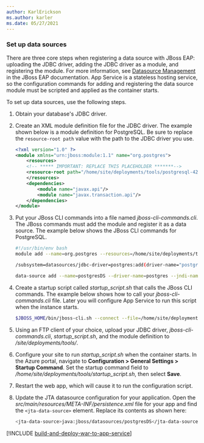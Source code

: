 ```yaml
---
author: KarlErickson
ms.author: karler
ms.date: 05/27/2021
---
```


### Set up data sources

There are three core steps when registering a data source with JBoss EAP: uploading the JDBC driver, adding the JDBC driver as a module, and registering the module. For more information, see [Datasource Management](https://access.redhat.com/documentation/en-us/red_hat_jboss_enterprise_application_platform/7.0/html/configuration_guide/datasource_management) in the JBoss EAP documentation. App Service is a stateless hosting service, so the configuration commands for adding and registering the data source module must be scripted and applied as the container starts.

To set up data sources, use the following steps.

1. Obtain your database's JDBC driver.

2. Create an XML module definition file for the JDBC driver. The example shown below is a module definition for PostgreSQL. Be sure to replace the `resource-root path` value with the path to the JDBC driver you use.

   ```xml
   <?xml version="1.0" ?>
   <module xmlns="urn:jboss:module:1.1" name="org.postgres">
       <resources>
       <!-- ***** IMPORTANT: REPLACE THIS PLACEHOLDER *******-->
       <resource-root path="/home/site/deployments/tools/postgresql-42.2.12.jar" />
       </resources>
       <dependencies>
           <module name="javax.api"/>
           <module name="javax.transaction.api"/>
       </dependencies>
   </module>
   ```

3. Put your JBoss CLI commands into a file named *jboss-cli-commands.cli*. The JBoss commands must add the module and register it as a data source. The example below shows the JBoss CLI commands for PostgreSQL.

   ```bash
   #!/usr/bin/env bash
   module add --name=org.postgres --resources=/home/site/deployments/tools/postgresql-42.2.12.jar --module-xml=/home/site/deployments/tools/postgres-module.xml

   /subsystem=datasources/jdbc-driver=postgres:add(driver-name="postgres",driver-module-name="org.postgres",driver-class-name=org.postgresql.Driver,driver-xa-datasource-class-name=org.postgresql.xa.PGXADataSource)

   data-source add --name=postgresDS --driver-name=postgres --jndi-name=java:jboss/datasources/postgresDS --connection-url=${POSTGRES_CONNECTION_URL,env.POSTGRES_CONNECTION_URL:jdbc:postgresql://db:5432/postgres} --user-name=${POSTGRES_SERVER_ADMIN_FULL_NAME,env.POSTGRES_SERVER_ADMIN_FULL_NAME:postgres} --password=${POSTGRES_SERVER_ADMIN_PASSWORD,env.POSTGRES_SERVER_ADMIN_PASSWORD:example} --use-ccm=true --max-pool-size=5 --blocking-timeout-wait-millis=5000 --enabled=true --driver-class=org.postgresql.Driver --exception-sorter-class-name=org.jboss.jca.adapters.jdbc.extensions.postgres.PostgreSQLExceptionSorter --jta=true --use-java-context=true --valid-connection-checker-class-name=org.jboss.jca.adapters.jdbc.extensions.postgres.PostgreSQLValidConnectionChecker
   ```

4. Create a startup script called *startup_script.sh* that calls the JBoss CLI commands. The example below shows how to call your *jboss-cli-commands.cli* file. Later you will configure App Service to run this script when the instance starts.

   ```bash
   $JBOSS_HOME/bin/jboss-cli.sh --connect --file=/home/site/deployments/tools/jboss-cli-commands.cli
   ```

5. Using an FTP client of your choice, upload your JDBC driver, *jboss-cli-commands.cli*, *startup_script.sh*, and the module definition to */site/deployments/tools/*.

6. Configure your site to run *startup_script.sh* when the container starts. In the Azure portal, navigate to **Configuration > General Settings > Startup Command**. Set the startup command field to */home/site/deployments/tools/startup_script.sh*, then select **Save**.

7. Restart the web app, which will cause it to run the configuration script.

8. Update the JTA datasource configuration for your application.
Open the *src/main/resources/META-INF/persistence.xml* file for your app and find the `<jta-data-source>` element. Replace its contents as shown here:

   ```bash
   <jta-data-source>java:jboss/datasources/postgresDS</jta-data-source>
   ```

[!INCLUDE [build-and-deploy-war-to-app-service](build-and-deploy-war-to-app-service.md)]
